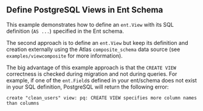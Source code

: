 ## Define PostgreSQL Views in Ent Schema

This example demonstrates how to define an `ent.View` with its SQL definition (`AS ...`) specified in the Ent schema.

The second approach is to define an `ent.View` but keep its definition and creation externally using the Atlas `composite_schema`
data source (see `examples/viewcomposite` for more information).

The big advantage of this example approach is that the `CREATE VIEW` correctness is checked during migration and not during queries.
For example, if one of the `ent.Field`s defined in your ent/schema does not exist in your SQL definition, PostgreSQL will return the
following error:

```text
create "clean_users" view: pq: CREATE VIEW specifies more column names than columns
```